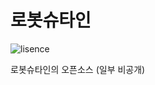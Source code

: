 # 로봇슈타인
![lisence](https://img.shields.io/github/license/jaewoolee82/robotsutain)

로봇슈타인의 오픈소스 (일부 비공개)
